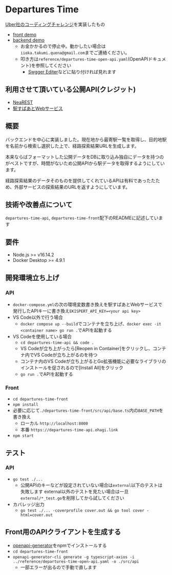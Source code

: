 # Departures Time
[Uber社のコーディングチャレンジ](https://github.com/uber-archive/coding-challenge-tools)を実装したもの
- [front demo](https://departures-time.vercel.app)
- [backend demo](https://departures-time-api.ohagi.link/)
  - お金かかるので停止中。動かしたい場合は`iioka.takumi.quena@gmail.com`までご連絡ください。
  - 叩き方は`reference/departures-time-open-api.yaml`(OpenAPIドキュメント)を参照してください
    - [Swgger Editer](https://editor.swagger.io/)などに貼り付ければ見れます
## 利用させて頂いている公開API(クレジット)
- [NeaREST](https://station.ic731.net/docs/near)
- [駅すぱあとWebサービス](https://docs.ekispert.com/v1/le/index.html)

## 概要
バックエンドを中心に実装しました。現在地から最寄駅一覧を取得し、目的地駅を名前から検索し選択した上で、経路探索結果URLを生成します。


本来ならばフォーマットした公開データをDBに取り込み独自にデータを持つのがベストですが、時間がないため公開APIから駅データを取得するようにしています。


経路探索結果のデータそのものを提供してくれているAPIは有料であったたため、外部サービスの探索結果のURLを返すようにしています。


## 技術や改善点について
`departures-time-api`, `departures-time-front`配下のREADMEに記述しています

## 要件
- Node.js >= v16.14.2
- Docker Desktop >= 4.9.1

## 開発環境立ち上げ
### API
- `docker-compose.yml`の次の環境変数書き換えを駅すぱあとWebサービスで発行したAPIキーに書き換え`EKISPERT_API_KEY=<your api key>`
- VS Code以外で行う場合
  - `docker compose up --build`でコンテナを立ち上げ、`docker exec -it <container name> go run .`でAPIを起動する
- VS Codeを使用している場合
  - `cd departures-time-api && code .`
  - VS Codeが立ち上がったら[Reopen in Container]をクリックし、コンテナ内でVS Codeが立ち上がるのを待つ
  - コンテナ内のVS Codeが立ち上がるとGo拡張機能に必要なライブラリのインストールを促されるので[Install All]をクリック
  - `go run .`でAPIを起動する

### Front
- `cd departures-time-front`
- `npm install`
- 必要に応じて`./departures-time-front/src/api/base.ts`内の`BASE_PATH`を書き換え
  - ローカル `http://localhost:8000`
  - 本番 `https://departures-time-api.ohagi.link`
- `npm start`

## テスト
### API
- `go test ./...`
  - 公開APIのキーなどが設定されていない場合は`external`以下のテストは失敗します external以外のテストを見たい場合は一旦`external/*_test.go`を削除してから試してください
- カバレッジ出力
  - `go test ./... -coverprofile cover.out && go tool cover -html=cover.out`

## Front用のAPIクライアントを生成する
- [openapi-generator](https://github.com/OpenAPITools/openapi-generator)をnpmでインストールする
- `cd departures-time-front`
- `openapi-generator-cli generate -g typescript-axios -i ../reference/departures-time-open-api.yaml -o ./src/api`
   - 一部エラーが出るので手動で直します


